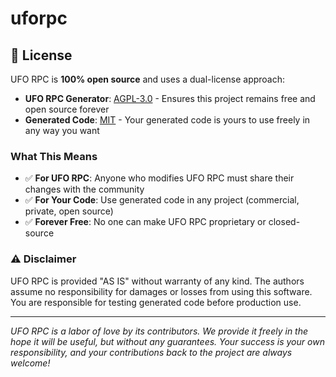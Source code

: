 # uforpc

## 📜 License

UFO RPC is **100% open source** and uses a dual-license approach:

- **UFO RPC Generator**: [AGPL-3.0](LICENSE) - Ensures this project remains free and open source forever
- **Generated Code**: [MIT](LICENSE-GENERATED-CODE) - Your generated code is yours to use freely in any way you want

### What This Means

- ✅ **For UFO RPC**: Anyone who modifies UFO RPC must share their changes with the community
- ✅ **For Your Code**: Use generated code in any project (commercial, private, open source)
- ✅ **Forever Free**: No one can make UFO RPC proprietary or closed-source

### ⚠️ Disclaimer

UFO RPC is provided "AS IS" without warranty of any kind. The authors assume no responsibility for damages or losses from using this software. You are responsible for testing generated code before production use.

---

_UFO RPC is a labor of love by its contributors. We provide it freely in the hope it will be useful, but without any guarantees. Your success is your own responsibility, and your contributions back to the project are always welcome!_
